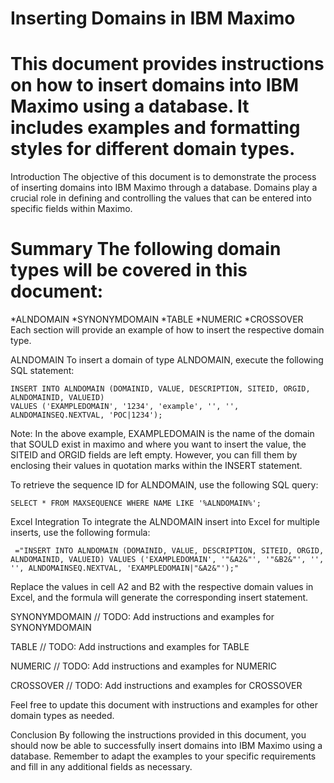 Inserting Domains in IBM Maximo
==
This document provides instructions on how to insert domains into IBM Maximo using a database. It includes examples and formatting styles for different domain types.
==
Introduction
The objective of this document is to demonstrate the process of inserting domains into IBM Maximo through a database. Domains play a crucial role in defining and controlling the values that can be entered into specific fields within Maximo.

Summary
The following domain types will be covered in this document:
==
*ALNDOMAIN
*SYNONYMDOMAIN
*TABLE
*NUMERIC
*CROSSOVER
Each section will provide an example of how to insert the respective domain type.

ALNDOMAIN
To insert a domain of type ALNDOMAIN, execute the following SQL statement:


```
INSERT INTO ALNDOMAIN (DOMAINID, VALUE, DESCRIPTION, SITEID, ORGID, ALNDOMAINID, VALUEID)
VALUES ('EXAMPLEDOMAIN', '1234', 'example', '', '', ALNDOMAINSEQ.NEXTVAL, 'POC|1234');
```

Note: In the above example, EXAMPLEDOMAIN is the name of the domain that SOULD exist in maximo and where you want to insert the value,  the SITEID and ORGID fields are left empty. However, you can fill them by enclosing their values in quotation marks within the INSERT statement.

To retrieve the sequence ID for ALNDOMAIN, use the following SQL query:

```
SELECT * FROM MAXSEQUENCE WHERE NAME LIKE '%ALNDOMAIN%';
```

Excel Integration
To integrate the ALNDOMAIN insert into Excel for multiple inserts, use the following formula:


```
 ="INSERT INTO ALNDOMAIN (DOMAINID, VALUE, DESCRIPTION, SITEID, ORGID, ALNDOMAINID, VALUEID) VALUES ('EXAMPLEDOMAIN', '"&A2&"', '"&B2&"', '', '', ALNDOMAINSEQ.NEXTVAL, 'EXAMPLEDOMAIN|"&A2&"');"
```

Replace the values in cell A2 and B2 with the respective domain values in Excel, and the formula will generate the corresponding insert statement.

SYNONYMDOMAIN
// TODO: Add instructions and examples for SYNONYMDOMAIN

TABLE
// TODO: Add instructions and examples for TABLE

NUMERIC
// TODO: Add instructions and examples for NUMERIC

CROSSOVER
// TODO: Add instructions and examples for CROSSOVER

Feel free to update this document with instructions and examples for other domain types as needed.

Conclusion
By following the instructions provided in this document, you should now be able to successfully insert domains into IBM Maximo using a database. Remember to adapt the examples to your specific requirements and fill in any additional fields as necessary.



